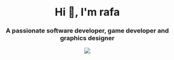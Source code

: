 <h1 align="center">Hi 👋, I'm rafa</h1>
<h3 align="center">A passionate software developer, game developer and graphics designer</h3>
<p align="center">
  <img src ="https://github-readme-stats.vercel.app/api?username=aveek-saha&show_icons=true&count_private=true&theme=default&hide_border=true&hide=issues,contribs">
</p>
